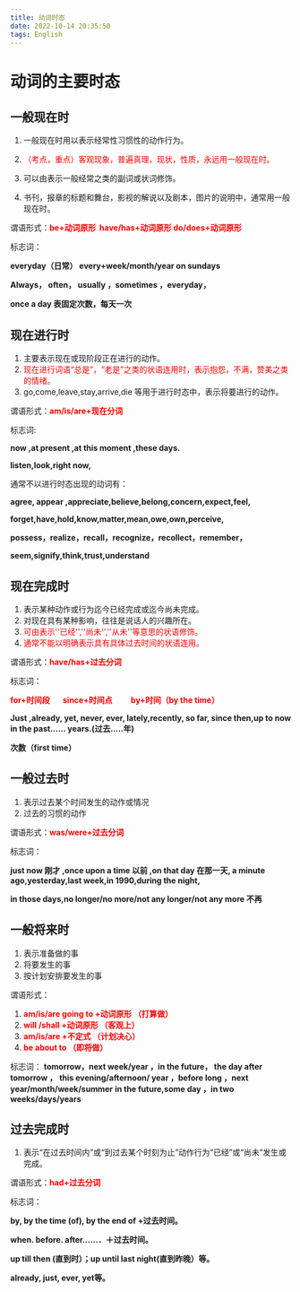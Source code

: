 ```yaml
---
title: 动词时态
date: 2022-10-14 20:35:50
tags: English
---
```


# 动词的主要时态

## 一般现在时

1. 一般现在时用以表示经常性习惯性的动作行为。

2. <font color="red">（考点，重点）客观现象，普遍真理，现状，性质，永远用一般现在时。</font>

3. 可以由表示一般经常之类的副词或状词修饰。

4. 书刊，报章的标题和舞台，影视的解说以及剧本，图片的说明中，通常用一般现在时。

 谓语形式：<font color="red">**be+动词原形  have/has+动词原形 do/does+动词原形**</font>

  标志词：

 **everyday（日常） every+week/month/year    on sundays** 

 **Always， often， usually ，sometimes ，everyday，**

**once a day 表固定次数，每天一次**



## 现在进行时

1. 主要表示现在或现阶段正在进行的动作。
2. <font color="red">现在进行词语“总是”，“老是”之类的状语连用时，表示抱怨，不满，赞美之类的情绪。</font>
3.  go,come,leave,stay,arrive,die 等用于进行时态中，表示将要进行的动作。

谓语形式：<font color="red">**am/is/are+现在分词**</font>

 标志词:

 **now ,at present ,at this moment ,these days.**

**listen,look,right now,** 

通常不以进行时态出现的动词有：

**agree, appear ,appreciate,believe,belong,concern,expect,feel,**

**forget,have,hold,know,matter,mean,owe,own,perceive,**

**possess，realize，recall，recognize，recollect，remember，**

**seem,signify,think,trust,understand**



## 现在完成时

1. 表示某种动作或行为迄今已经完成或迄今尚未完成。
2. 对现在具有某种影响，往往是说话人的兴趣所在。
3. <font color="red">可由表示''已经'',''尚未'',''从未''等意思的状语修饰。</font>
4. <font color="red">通常不能以明确表示具有具体过去时间的状语连用。</font>

谓语形式：<font color="red">**have/has+过去分词**</font>

标志词：

<font color="red"> **for+时间段       since+时间点          by+时间（by the time）**</font>

 **Just ,already, yet, never, ever, lately,recently, so far, since then,up to now in the past...... years.(过去.....年)**

**次数（first time）**



## 一般过去时

1. 表示过去某个时间发生的动作或情况
2. 过去的习惯的动作

谓语形式：<font color="red">**was/were+过去分词**</font>

标志词：

**just now 刚才 ,once upon a time 以前 ,on that day 在那一天, a minute ago,yesterday,last week,in 1990,during the night,**

**in those days,no longer/no more/not any longer/not any more 不再**



## 一般将来时

1. 表示准备做的事
2. 将要发生的事
3. 按计划安排要发生的事

谓语形式：

1. <font color="red">**am/is/are going to +动词原形  （打算做）** </font>
2. <font color="red">**will /shall +动词原形   （客观上）**</font>
3. <font color="red">**am/is/are +不定式        （计划决心）**</font>
4. <font color="red">**be about to                   （即将做）**</font>

标志词：
**tomorrow，next week/year ，in the future， the day after tomorrow ，** 
**this evening/afternoon/ year ，before long ，next year/month/week/summer** 
**in the future,some day ，in two weeks/days/years**



## 过去完成时

1. 表示“在过去时间内”或“到过去某个时刻为止”动作行为“已经”或“尚未”发生或完成。

谓语形式：<font color="red">**had+过去分词**</font>

标志词：

**by, by the time (of), by the end of +过去时间。**

**when. before. after……．＋过去时间。**

**up till then (直到时）；up until last night(直到昨晚）等。**

**already, just, ever, yet等。**
